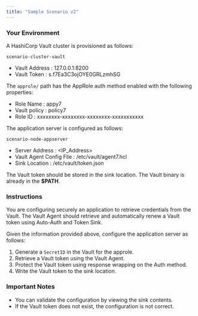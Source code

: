 ```yaml
---
title: "Sample Scenario v2"
---
```


### Your Environment

A HashiCorp Vault cluster is provisioned as follows:

 `scenario-cluster-vault`
 
* Vault Address
: 127.0.0.1:8200
* Vault Token
: s.f7Ea3C3ojOYE0GRLzmhSG

The `approle/` path has the AppRole auth method enabled with the following properties:

* Role Name
: appy7
* Vault policy
: policy7
* Role ID
: xxxxxxxx-xxxxxxxx-xxxxxxxx-xxxxxxxxxxx

The application server is configured as follows:

`scenario-node-appserver`

* Server Address
: <IP_Address>
* Vault Agent Config File
: /etc/vault/agent7.hcl
* Sink Location
: /etc/vault/token.json

The Vault token should be stored in the sink location. The Vault binary is already in the **$PATH**.

### Instructions

You are configuring securely an application to retrieve credentials from the Vault. The Vault Agent should retrieve and automatically renew a Vault token using Auto-Auth and Token Sink.

Given the information provided above, configure the application server as follows:

1. Generate a `SecretID` in the Vault for the approle.
2. Retrieve a Vault token using the Vault Agent. 
3. Protect the Vault token using response wrapping on the Auth method.
4. Write the Vault token to the sink location.

### Important Notes

* You can validate the configuration by viewing the sink contents.
* If the Vault token does not exist, the configuration is not correct.

